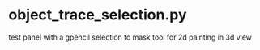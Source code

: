 # object_trace_selection.py
test panel with a gpencil selection to mask tool for 2d painting in 3d view
